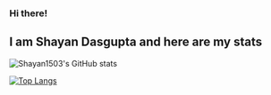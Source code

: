 ### Hi there!
## I am Shayan Dasgupta and here are my stats

![Shayan1503's GitHub stats](https://github-readme-stats.vercel.app/api?username=Shayan1503&show_icons=true&theme=calm)

[![Top Langs](https://github-readme-stats.vercel.app/api/top-langs/?username=Shayan1503&layout=compact)](https://github.com/Shayan1503/Shayan1503)
